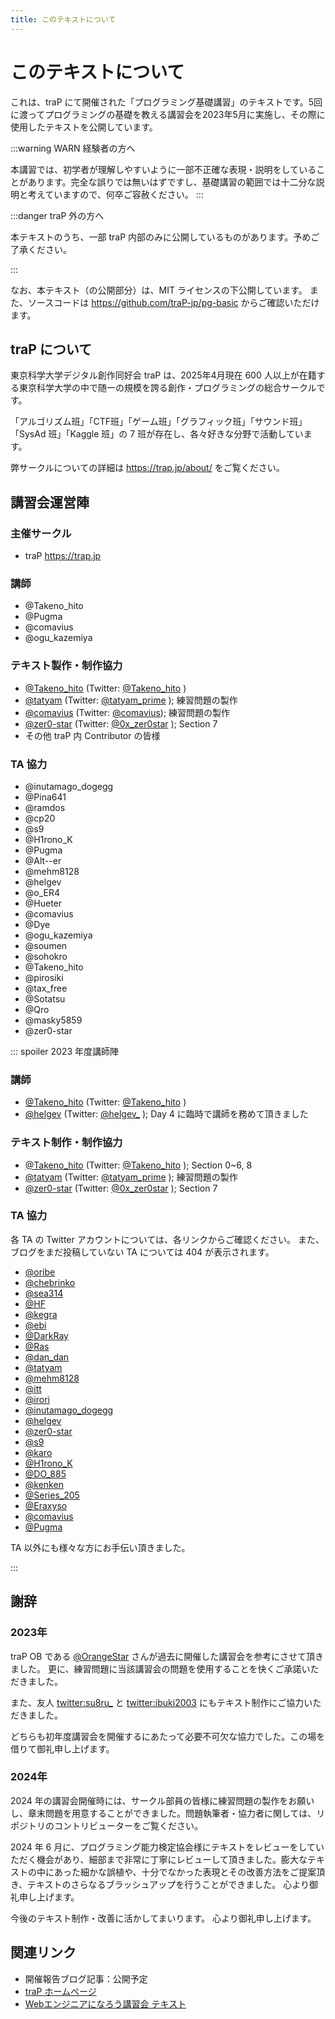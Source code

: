 ```yaml
---
title: このテキストについて
---
```


# このテキストについて

これは、traP にて開催された「プログラミング基礎講習」のテキストです。5回に渡ってプログラミングの基礎を教える講習会を2023年5月に実施し、その際に使用したテキストを公開しています。

:::warning WARN 経験者の方へ

本講習では、初学者が理解しやすいように一部不正確な表現・説明をしていることがあります。完全な誤りでは無いはずですし、基礎講習の範囲では十二分な説明と考えていますので、何卒ご容赦ください。
:::

:::danger traP 外の方へ

本テキストのうち、一部 traP 内部のみに公開しているものがあります。予めご了承ください。

:::

なお、本テキスト（の公開部分）は、MIT ライセンスの下公開しています。
また、ソースコードは https://github.com/traP-jp/pg-basic からご確認いただけます。

## traP について

東京科学大学デジタル創作同好会 traP は、2025年4月現在 600 人以上が在籍する東京科学大学の中で随一の規模を誇る創作・プログラミングの総合サークルです。

「アルゴリズム班」「CTF班」「ゲーム班」「グラフィック班」「サウンド班」「SysAd 班」「Kaggle 班」の 7 班が存在し、各々好きな分野で活動しています。

弊サークルについての詳細は https://trap.jp/about/ をご覧ください。

## 講習会運営陣

### 主催サークル

- traP https://trap.jp

### 講師

- @Takeno_hito
- @Pugma
- @comavius
- @ogu_kazemiya

### テキスト製作・制作協力

- [@Takeno_hito](https://trap.jp/author/Takeno_hito) (Twitter: [@Takeno_hito](https://twitter.com/Takeno_hito) )
- [@tatyam](https://trap.jp/author/tatyam) (Twitter: [@tatyam_prime](https://twitter.com/tatyam_prime) ); 練習問題の製作
- [@comavius](https://trap.jp/author/comavius) (Twitter: [@comavius](https://twitter.com/comavius)); 練習問題の製作
- [@zer0-star](https://trap.jp/author/zer0-star) (Twitter: [@0x_zer0star](https://twitter.com/0x_zer0star) ); Section 7
- その他 traP 内 Contributor の皆様

### TA 協力

- @inutamago_dogegg
- @Pina641
- @ramdos
- @cp20
- @s9
- @H1rono_K
- @Pugma
- @Alt--er
- @mehm8128
- @helgev
- @o_ER4
- @Hueter
- @comavius
- @Dye
- @ogu_kazemiya
- @soumen
- @sohokro
- @Takeno_hito
- @pirosiki
- @tax_free
- @Sotatsu
- @Qro
- @masky5859
- @zer0-star

::: spoiler 2023 年度講師陣

### 講師

- [@Takeno_hito](https://trap.jp/author/Takeno_hito) (Twitter: [@Takeno_hito](https://twitter.com/Takeno_hito) )
- [@helgev](https://trap.jp/author/helgev) (Twitter: [@helgev_](https://twitter.com/helgev_) ); Day 4 に臨時で講師を務めて頂きました

### テキスト制作・制作協力

- [@Takeno_hito](https://trap.jp/author/Takeno_hito) (Twitter: [@Takeno_hito](https://twitter.com/Takeno_hito) );
  Section 0~6, 8
- [@tatyam](https://trap.jp/author/tatyam) (Twitter: [@tatyam_prime](https://twitter.com/tatyam_prime) ); 練習問題の製作
- [@zer0-star](https://trap.jp/author/zer0-star) (Twitter: [@0x_zer0star](https://twitter.com/0x_zer0star) ); Section 7

### TA 協力

各 TA の Twitter アカウントについては、各リンクからご確認ください。
また、ブログをまだ投稿していない TA については 404 が表示されます。

- [@oribe](https://trap.jp/author/@oribe)
- [@chebrinko](https://trap.jp/author/@chebrinko)
- [@sea314](https://trap.jp/author/@sea314)
- [@HF](https://trap.jp/author/@HF)
- [@kegra](https://trap.jp/author/@kegra)
- [@ebi](https://trap.jp/author/@ebi)
- [@DarkRay](https://trap.jp/author/@DarkRay)
- [@Ras](https://trap.jp/author/@Ras)
- [@dan_dan](https://trap.jp/author/@dan_dan)
- [@tatyam](https://trap.jp/author/@tatyam)
- [@mehm8128](https://trap.jp/author/@mehm8128)
- [@itt](https://trap.jp/author/@itt)
- [@irori](https://trap.jp/author/@irori)
- [@inutamago_dogegg](https://trap.jp/author/@inutamago_dogegg)
- [@helgev](https://trap.jp/author/@helgev)
- [@zer0-star](https://trap.jp/author/@zer0-star)
- [@s9](https://trap.jp/author/@s9)
- [@karo](https://trap.jp/author/@karo)
- [@H1rono_K](https://trap.jp/author/@H1rono_K)
- [@DO_885](https://trap.jp/author/@DO_885)
- [@kenken](https://trap.jp/author/@kenken)
- [@Series_205](https://trap.jp/author/@Series_205)
- [@Eraxyso](https://trap.jp/author/@Eraxyso)
- [@comavius](https://trap.jp/author/@comavius)
- [@Pugma](https://trap.jp/author/@Pugma)

TA 以外にも様々な方にお手伝い頂きました。

:::

## 謝辞

### 2023年

traP OB である [@OrangeStar](https://trap.jp/author/OrangeStar) さんが過去に開催した講習会を参考にさせて頂きました。
更に、練習問題に当該講習会の問題を使用することを快くご承諾いただきました。

また、友人 [twitter:su8ru_](https://twitter.com/su8ru_) と [twitter:ibuki2003](https://twitter.com/ibuki2003)
にもテキスト制作にご協力いただきました。

どちらも初年度講習会を開催するにあたって必要不可欠な協力でした。この場を借りて御礼申し上げます。

### 2024年

2024 年の講習会開催時には、サークル部員の皆様に練習問題の製作をお願いし、章末問題を用意することができました。問題執筆者・協力者に関しては、リポジトリのコントリビューターをご覧ください。

2024 年 6 月に、プログラミング能力検定協会様にテキストをレビューをしていただく機会があり、細部まで非常に丁寧にレビューして頂きました。膨大なテキストの中にあった細かな誤植や、十分でなかった表現とその改善方法をご提案頂き、テキストのさらなるブラッシュアップを行うことができました。
心より御礼申し上げます。

今後のテキスト制作・改善に活かしてまいります。
心より御礼申し上げます。

## 関連リンク

- 開催報告ブログ記事：公開予定
- [traP ホームページ](https://trap.jp)
- [Webエンジニアになろう講習会 テキスト](https://traptitech.github.io/naro-text/)
